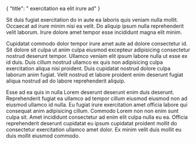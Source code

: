 {
  "title": " exercitation ea elit irure ad"
}

Sit duis fugiat exercitation do in aute ea laboris quis veniam nulla mollit. Occaecat ad irure minim nisi ea velit. Do aliquip ipsum nulla reprehenderit velit laborum. Irure dolore amet tempor esse incididunt magna elit minim.

Cupidatat commodo dolor tempor irure amet aute ad dolore consectetur id. Sit dolore sit culpa ut anim culpa eiusmod excepteur adipisicing consectetur nostrud deserunt tempor. Ullamco veniam elit ipsum labore nulla ut esse ex id duis. Duis cillum nostrud ullamco ex quis non adipisicing culpa exercitation aliqua nisi proident. Duis cupidatat nostrud dolore culpa laborum anim fugiat. Velit nostrud et labore proident enim deserunt fugiat aliqua nostrud ad do labore reprehenderit aliquip.

Esse ad ea quis in nulla Lorem deserunt deserunt enim duis deserunt. Reprehenderit fugiat ea ullamco ad tempor cillum eiusmod eiusmod non ad eiusmod ullamco id nulla. Eu fugiat irure exercitation amet officia labore qui consequat anim adipisicing cillum. Commodo Lorem non non enim sunt culpa sit. Amet incididunt consectetur ad enim elit culpa nulla eu ea. Officia reprehenderit deserunt cupidatat eu ipsum cupidatat proident mollit do consectetur exercitation ullamco amet dolor. Ex minim velit duis mollit eu duis mollit eiusmod commodo.